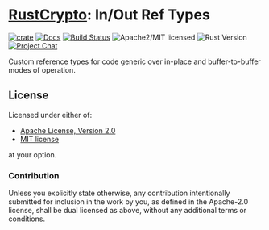 # [RustCrypto]: In/Out Ref Types

[![crate][crate-image]][crate-link]
[![Docs][docs-image]][docs-link]
[![Build Status][build-image]][build-link]
![Apache2/MIT licensed][license-image]
![Rust Version][rustc-image]
[![Project Chat][chat-image]][chat-link]

Custom reference types for code generic over in-place and buffer-to-buffer modes of operation.

## License

Licensed under either of:

 * [Apache License, Version 2.0](http://www.apache.org/licenses/LICENSE-2.0)
 * [MIT license](http://opensource.org/licenses/MIT)

at your option.

### Contribution

Unless you explicitly state otherwise, any contribution intentionally submitted for inclusion in the work by you, as defined in the Apache-2.0 license, shall be dual licensed as above, without any additional terms or conditions.

[//]: # (badges)

[crate-image]: https://img.shields.io/crates/v/inout.svg
[crate-link]: https://crates.io/crates/inout
[docs-image]: https://docs.rs/inout/badge.svg
[docs-link]: https://docs.rs/inout/
[license-image]: https://img.shields.io/badge/license-Apache2.0/MIT-blue.svg
[rustc-image]: https://img.shields.io/badge/rustc-1.65+-blue.svg
[chat-image]: https://img.shields.io/badge/zulip-join_chat-blue.svg
[chat-link]: https://rustcrypto.zulipchat.com/#narrow/stream/260052-utils
[build-image]: https://github.com/RustCrypto/utils/workflows/inout/badge.svg?branch=master&event=push
[build-link]: https://github.com/RustCrypto/utils/actions/workflows/inout.yml

[//]: # (general links)

[RustCrypto]: https://github.com/rustcrypto

